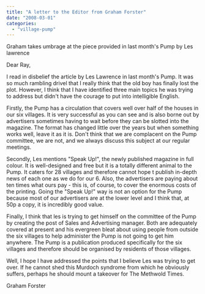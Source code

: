 ```yaml
---
title: "A letter to the Editor from Graham Forster"
date: "2008-03-01"
categories: 
  - "village-pump"
---
```


Graham takes umbrage at the piece provided in last month's Pump by Les lawrence

Dear Ray,

I read in disbelief the article by Les Lawrence in last month's Pump. It was so much rambling drivel that I really think that the old boy has finally lost the plot. However, I think that I have identified three main topics he was trying to address but didn't have the courage to put into intelligible English.

Firstly, the Pump has a circulation that covers well over half of the houses in our six villages. It is very successful as you can see and is also borne out by advertisers sometimes having to wait before they can be slotted into the magazine. The format has changed little over the years but when something works well, leave it as it is. Don't think that we are complacent on the Pump committee, we are not, and we always discuss this subject at our regular meetings.

Secondly, Les mentions "Speak Up!", the newly published magazine in full colour. It is well-designed and free but it is a totally different animal to the Pump. It caters for 28 villages and therefore cannot hope t publish in-depth news of each one as we do for our 6. Also, the advertisers are paying about ten times what ours pay - this is, of course, to cover the enormous costs of the printing. Going the "Speak Up!" way is not an option for the Pump because most of our advertisers are at the lower level and I think that, at 50p a copy, it is incredibly good value.

Finally, I think that les is trying to get himself on the committee of the Pump by creating the post of Sales and Advertising manager. Both are adequately covered at present and his evergreen bleat about using people from outside the six villages to help administer the Pump is not going to get him anywhere. The Pump is a publication produced specifically for the six villages and therefore should be organised by residents of those villages.

Well, I hope I have addressed the points that I believe Les was trying to get over. If he cannot shed this Murdoch syndrome from which he obviously suffers, perhaps he should mount a takeover for The Methwold Times.

Graham Forster
